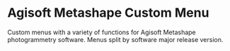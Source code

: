 # Agisoft Metashape Custom Menu
Custom menus with a variety of functions for Agisoft Metashape photogrammetry software.  Menus split by software major release version.  